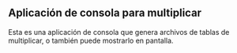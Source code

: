 

## Aplicación de consola para multiplicar

Esta  es una aplicación de consola que genera archivos  de tablas  de multiplicar, o también puede mostrarlo en pantalla.

